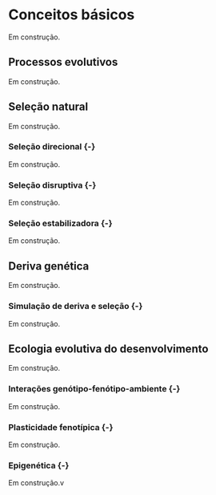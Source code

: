 # Conceitos básicos 

Em construção.

## Processos evolutivos

Em construção.

## Seleção natural

Em construção.

### Seleção direcional {-}

Em construção.

### Seleção disruptiva {-}

Em construção.

### Seleção estabilizadora {-}

Em construção.

## Deriva genética

Em construção.

### Simulação de deriva e seleção {-}

Em construção.

## Ecologia evolutiva do desenvolvimento

Em construção.

### Interações genótipo-fenótipo-ambiente {-}

Em construção.

### Plasticidade fenotípica {-}

Em construção.

### Epigenética {-}

Em construção.v
















